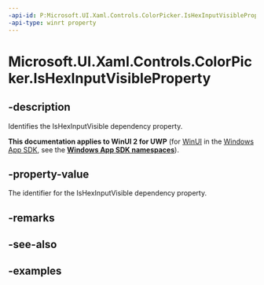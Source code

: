 ```yaml
---
-api-id: P:Microsoft.UI.Xaml.Controls.ColorPicker.IsHexInputVisibleProperty
-api-type: winrt property
---
```

<!-- Property syntax.
public DependencyProperty IsHexInputVisibleProperty { get; }
-->

# Microsoft.UI.Xaml.Controls.ColorPicker.IsHexInputVisibleProperty


## -description

Identifies the IsHexInputVisible dependency property.


**This documentation applies to WinUI 2 for UWP** (for [WinUI](/windows/apps/winui/winui3/) in the [Windows App SDK](/windows/apps/windows-app-sdk/), see the **[Windows App SDK namespaces](/windows/windows-app-sdk/api/winrt/)**).

## -property-value

The identifier for the IsHexInputVisible dependency property.


## -remarks


## -see-also


## -examples


